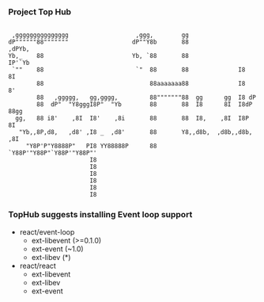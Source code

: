### Project Top Hub

```

 ,ggggggggggggggg                   ,ggg,        gg
dP""""""88"""""""                  dP""Y8b       88              ,dPYb,
Yb,_    88                         Yb, `88       88              IP'`Yb
 `""    88                          `"  88       88              I8  8I
        88                              88aaaaaaa88              I8  8'
        88   ,ggggg,   gg,gggg,         88"""""""88  gg      gg  I8 dP
        88  dP"  "Y8gggI8P"  "Yb        88       88  I8      8I  I8dP   88gg
  gg,   88 i8'    ,8I  I8'    ,8i       88       88  I8,    ,8I  I8P    8I
   "Yb,,8P,d8,   ,d8' ,I8 _  ,d8'       88       Y8,,d8b,  ,d8b,,d8b,  ,8I
     "Y8P'P"Y8888P"   PI8 YY88888P      88       `Y88P'"Y88P"`Y88P'"Y88P"'
                       I8
                       I8
                       I8
                       I8
                       I8
                       I8
```

### TopHub suggests installing Event loop support
* react/event-loop
  * ext-libevent (>=0.1.0)
  * ext-event (~1.0)
  * ext-libev (*)
* react/react
  * ext-libevent
  * ext-libev
  * ext-event
